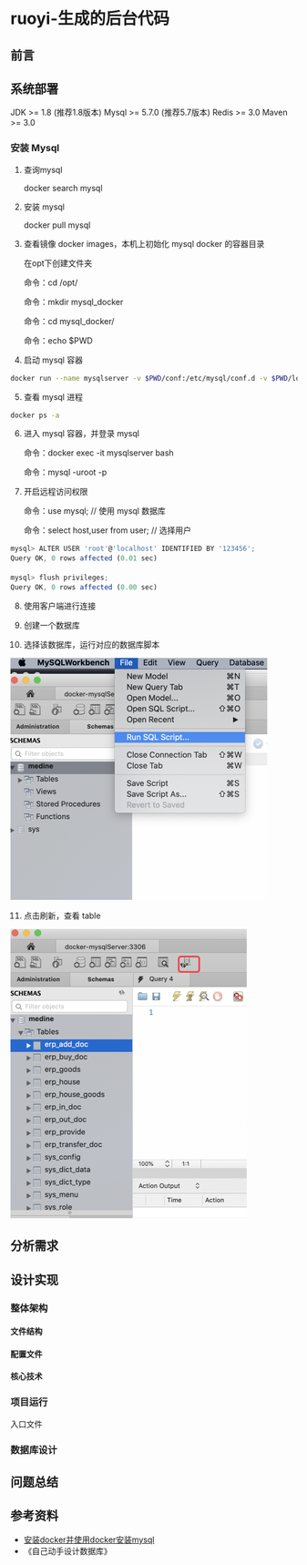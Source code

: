 # ruoyi-生成的后台代码

## 前言

## 系统部署

JDK >= 1.8 (推荐1.8版本)
Mysql >= 5.7.0 (推荐5.7版本)
Redis >= 3.0
Maven >= 3.0

### 安装 Mysql

1. 查询mysql

   docker search mysql

2. 安装 mysql

   docker pull mysql

3. 查看镜像 docker images，本机上初始化 mysql docker 的容器目录

   在opt下创建文件夹

   命令：cd /opt/

   命令：mkdir mysql_docker

   命令：cd mysql_docker/

   命令：echo $PWD

4. 启动 mysql 容器

```sh
docker run --name mysqlserver -v $PWD/conf:/etc/mysql/conf.d -v $PWD/logs:/logs -v $PWD/data:/var/lib/mysql -e MYSQL_ROOT_PASSWORD=123456 -d -i -p 55000:3306 --restart=always mysql:latest
```

5. 查看 mysql 进程

```sh
docker ps -a
```

6. 进入 mysql 容器，并登录 mysql

   命令：docker exec -it mysqlserver bash

   命令：mysql -uroot -p

7. 开启远程访问权限

   命令：use mysql; // 使用 mysql 数据库

   命令：select host,user from user; // 选择用户

```js
mysql> ALTER USER 'root'@'localhost' IDENTIFIED BY '123456';
Query OK, 0 rows affected (0.01 sec)

mysql> flush privileges;
Query OK, 0 rows affected (0.00 sec)

```

8. 使用客户端进行连接
9. 创建一个数据库

10. 选择该数据库，运行对应的数据库脚本

<img src="../.vuepress/public/images/2021-03-31-23-03-45.png" style="zoom:50%;" />

11. 点击刷新，查看 table 

<img src="../.vuepress/public/images/2021-03-31-23-04-28.png" style="zoom:50%;" />

## 分析需求

## 设计实现

### 整体架构

#### 文件结构

#### 配置文件

#### 核心技术

### 项目运行

入口文件

### 数据库设计



## 问题总结

## 参考资料

- [安装docker并使用docker安装mysql](https://blog.csdn.net/JiuBingWei/article/details/112766458)
- 《自己动手设计数据库》

#
